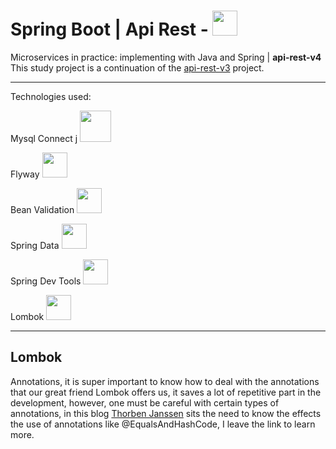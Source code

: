 # Spring Boot | Api Rest - <img src="https://www.alura.com.br/assets/api/cursos/microsservicos-implementando-java-spring.svg" width="40">
<p>Microservices in practice: implementing with Java and Spring | <b>api-rest-v4</b> This study project is a continuation of the <a href="https://github.com/MiguelProgrammer/api-rest-v3">api-rest-v3</a> project.</p>

<hr>
Technologies used:<br>
<p>Mysql Connect j <img src="https://www.mysql.com/common/logos/powered-by-mysql-167x86.png" width="50"></p>
<p>Flyway <img src="https://flywaydb.org/wp-content/uploads/2020/12/cropped-favicon-32x32.png" width="40"></p>
<p>Bean Validation <img src="https://beanvalidation.org/logo/logo.svg" width="40"></p>
<p>Spring Data <img src="https://www.alura.com.br/assets/api/cursos/persistencia-jpa-introducao-hibernate.svg" width="40"></p>
<p>Spring Dev Tools <img src="https://devkico.itexto.com.br/wp-content/uploads/2014/08/spring-boot-project-logo-300x270.png" width="40"></p>
<p>Lombok <img src="https://www.opencodez.com/wp-content/uploads/2018/08/lombok.png" width="40"></p>
<hr>


## Lombok
<p>Annotations, it is super important to know how to deal with the annotations that our great friend Lombok offers us, it saves a lot of repetitive part in the development, however, one must be careful with certain types of annotations, in this blog <a href="https://thorben-janssen.com/lombok-hibernate-how-to-avoid-common-pitfalls#Don8217t_Use_EqualsAndHashCode">Thorben Janssen</a> sits the need to know the effects the use of annotations like @EqualsAndHashCode, I leave the link to learn more.</p>
